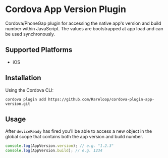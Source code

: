 # Cordova App Version Plugin

Cordova/PhoneGap plugin for accessing the native app's version and build number within JavaScript. The values are bootstrapped at app load and can be used synchronously.

## Supported Platforms

- iOS

## Installation

Using the Cordova CLI:

```shell
cordova plugin add https://github.com/Rareloop/cordova-plugin-app-version.git
```

## Usage

After `deviceReady` has fired you'll be able to access a new object in the global scope that contains both the app version and build number.

```javascript
console.log(AppVersion.version); // e.g. "1.2.3"
console.log(AppVersion.build); // e.g. 1234
```
